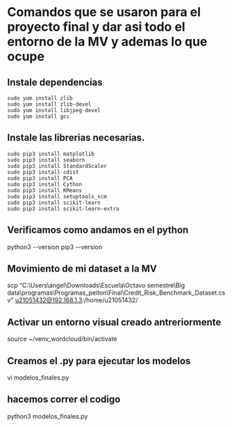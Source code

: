 # Comandos que se usaron para el proyecto final y dar asi todo el entorno de la MV y ademas lo que ocupe

## Instale dependencias
    sudo yum install zlib
    sudo yum install zlib-devel
    sudo yum install libjpeg-devel
    sudo yum install gcc

## Instale las librerias necesarias.
    sudo pip3 install matplotlib
    sudo pip3 install seaborn
    sudo pip3 install StandardScaler
    sudo pip3 install cdist
    sudo pip3 install PCA
    sudo pip3 install Cython
    sudo pip3 install KMeans
    sudo pip3 install setuptools_scm
    sudo pip3 install scikit-learn
    sudo pip3 install scikit-learn-extra

## Verificamos como andamos en el python
python3 --version
pip3 --version

## Movimiento de mi dataset a la MV
scp "C:\Users\angel\Downloads\Escuela\Octavo semestre\Big data\programas\Programas_peiton\Final\Credit_Risk_Benchmark_Dataset.csv" u21051432@192.168.1.3:/home/u21051432/

## Activar un entorno visual creado antreriormente
source ~/venv_wordcloud/bin/activate

## Creamos el .py para ejecutar los modelos
vi modelos_finales.py

## hacemos correr el codigo
python3 modelos_finales.py
